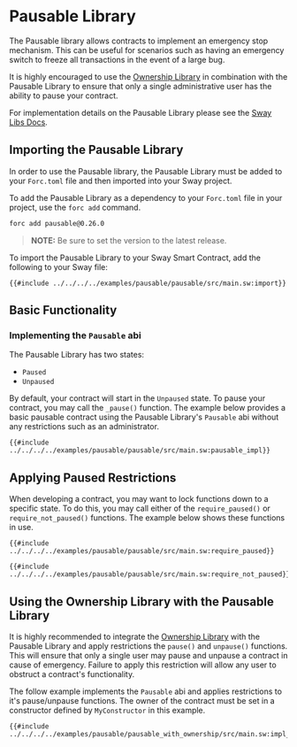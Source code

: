 # Pausable Library

The Pausable library allows contracts to implement an emergency stop mechanism. This can be useful for scenarios such as having an emergency switch to freeze all transactions in the event of a large bug.

It is highly encouraged to use the [Ownership Library](../ownership/index.md) in combination with the Pausable Library to ensure that only a single administrative user has the ability to pause your contract.

For implementation details on the Pausable Library please see the [Sway Libs Docs](https://fuellabs.github.io/sway-libs/master/sway_libs/pausable/index.html).

## Importing the Pausable Library

In order to use the Pausable library, the Pausable Library must be added to your `Forc.toml` file and then imported into your Sway project.

To add the Pausable Library as a dependency to your `Forc.toml` file in your project, use the `forc add` command.

```bash
forc add pausable@0.26.0
```

> **NOTE:** Be sure to set the version to the latest release.

To import the Pausable Library to your Sway Smart Contract, add the following to your Sway file:

```sway
{{#include ../../../../examples/pausable/pausable/src/main.sw:import}}
```

## Basic Functionality

### Implementing the `Pausable` abi

The Pausable Library has two states:

- `Paused`
- `Unpaused`

By default, your contract will start in the `Unpaused` state. To pause your contract, you may call the `_pause()` function. The example below provides a basic pausable contract using the Pausable Library's `Pausable` abi without any restrictions such as an administrator.

```sway
{{#include ../../../../examples/pausable/pausable/src/main.sw:pausable_impl}}
```

## Applying Paused Restrictions

When developing a contract, you may want to lock functions down to a specific state. To do this, you may call either of the `require_paused()` or `require_not_paused()` functions. The example below shows these functions in use.

```sway
{{#include ../../../../examples/pausable/pausable/src/main.sw:require_paused}}
```

```sway
{{#include ../../../../examples/pausable/pausable/src/main.sw:require_not_paused}}
```

## Using the Ownership Library with the Pausable Library

It is highly recommended to integrate the [Ownership Library](../ownership/index.md) with the Pausable Library and apply restrictions the `pause()` and `unpause()` functions. This will ensure that only a single user may pause and unpause a contract in cause of emergency. Failure to apply this restriction will allow any user to obstruct a contract's functionality.

The follow example implements the `Pausable` abi and applies restrictions to it's pause/unpause functions. The owner of the contract must be set in a constructor defined by `MyConstructor` in this example.

```sway
{{#include ../../../../examples/pausable/pausable_with_ownership/src/main.sw:impl_with_ownership}}
```
